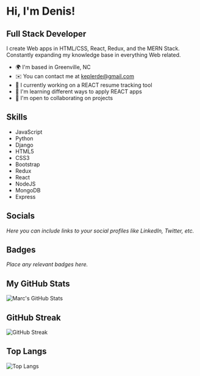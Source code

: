 # Hi, I'm Denis!

## Full Stack Developer

I create Web apps in HTML/CSS, React, Redux, and the MERN Stack. Constantly expanding my knowledge base in everything Web related.

- 🌍  I'm based in Greenville, NC
- ✉️  You can contact me at [keplerde@gmail.com](mailto:keplerde@gmail.com)
- 🚀  I currently working on a REACT resume tracking tool
- 🧠  I'm learning different ways to apply REACT apps
- 🤝  I'm open to collaborating on projects

## Skills

- JavaScript
- Python
- Django
- HTML5
- CSS3
- Bootstrap
- Redux
- React
- NodeJS
- MongoDB
- Express

## Socials

*Here you can include links to your social profiles like LinkedIn, Twitter, etc.*

## Badges

*Place any relevant badges here.*

## My GitHub Stats

![Marc's GitHub Stats](https://github-readme-stats.vercel.app/api?username=keplerde&show_icons=true)

## GitHub Streak

![GitHub Streak](http://github-readme-streak-stats.herokuapp.com?user=keplerde)

## Top Langs

![Top Langs](https://github-readme-stats.vercel.app/api/top-langs/?username=keplerde&layout=compact)
